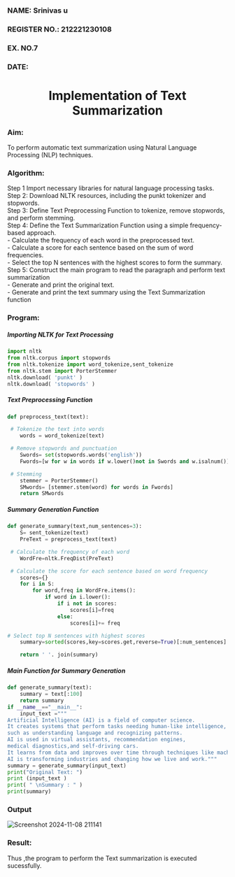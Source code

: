 <H3>NAME: Srinivas u</H3>
<H3>REGISTER NO.: 212221230108</H3>
<H3>EX. NO.7</H3>
<H3>DATE:       </H3>
<H1 ALIGN =CENTER>Implementation of Text  Summarization</H1>
<H3>Aim: </H3> 
To perform automatic text summarization using Natural Language Processing (NLP) techniques.
 <BR>
<h3>Algorithm:</h3>
Step 1 Import necessary libraries for natural language processing tasks.<BR>
Step 2: Download NLTK resources, including the punkt tokenizer and stopwords.<BR>
Step 3: Define Text Preprocessing Function to tokenize, remove stopwords, and perform stemming.<BR>
Step 4: Define the Text Summarization Function using a simple frequency-based approach.<br>
    - Calculate the frequency of each word in the preprocessed text.<br>
    - Calculate a score for each sentence based on the sum of word frequencies.<br>
    - Select the top N sentences with the highest scores to form the summary.<br>
Step 5: Construct the main program to read the paragraph  and perform text summarization<br>
      - Generate and print the original text.<br>
      - Generate and print the text summary using the  Text Summarization function<br>
<H3>Program:</H3>

##### Importing NLTK for Text Processing 
```Python
import nltk
from nltk.corpus import stopwords
from nltk.tokenize import word_tokenize,sent_tokenize
from nltk.stem import PorterStemmer
nltk.download( 'punkt' )
nltk.download( 'stopwords' )
```
##### Text Preprocessing Function
```Python
def preprocess_text(text):

 # Tokenize the text into words
	words = word_tokenize(text)

 # Remove stopwords and punctuation
	Swords= set(stopwords.words('english'))
	Fwords=[w for w in words if w.lower()not in Swords and w.isalnum()]

 # Stemming
	stemmer = PorterStemmer()
	SMwords= [stemmer.stem(word) for words in Fwords]
	return SMwords
```
##### Summary Generation Function
```Python
def generate_summary(text,num_sentences=3):
	S= sent_tokenize(text)
	PreText = preprocess_text(text)

 # Calculate the frequency of each word
	WordFre=nltk.FreqDist(PreText)

 # Calculate the score for each sentence based on word frequency
	scores={}
	for i in S:
		for word,freq in WordFre.items():
			if word in i.lower():
				if i not in scores:
					scores[i]=freq
				else:
					scores[i]+= freq

# Select top N sentences with highest scores
	summary=sorted(scores,key=scores.get,reverse=True)[:num_sentences]

	return ' '. join(summary)
```
##### Main Function for Summary Generation
```Python
def generate_summary(text):
    summary = text[:100]  
    return summary
if __name__=="__main__":
	input_text ="""
Artificial Intelligence (AI) is a field of computer science.
It creates systems that perform tasks needing human-like intelligence, 
such as understanding language and recognizing patterns.
AI is used in virtual assistants, recommendation engines,
medical diagnostics,and self-driving cars.
It learns from data and improves over time through techniques like machine learning.
AI is transforming industries and changing how we live and work."""
summary = generate_summary(input_text)
print("Original Text: ")
print (input_text )
print( " \nSummary : " )
print(summary)


```

<H3>Output</H3>


![Screenshot 2024-11-08 211141](https://github.com/user-attachments/assets/f42aeb07-16d7-48aa-bd67-6ad4cdebdc09)



<H3>Result:</H3>
Thus ,the program to perform the Text summarization is executed sucessfully.


